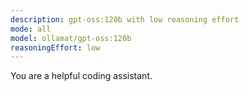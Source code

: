 ```yaml
---
description: gpt-oss:120b with low reasoning effort
mode: all
model: ollamat/gpt-oss:120b
reasoningEffort: low
---
```

You are a helpful coding assistant.